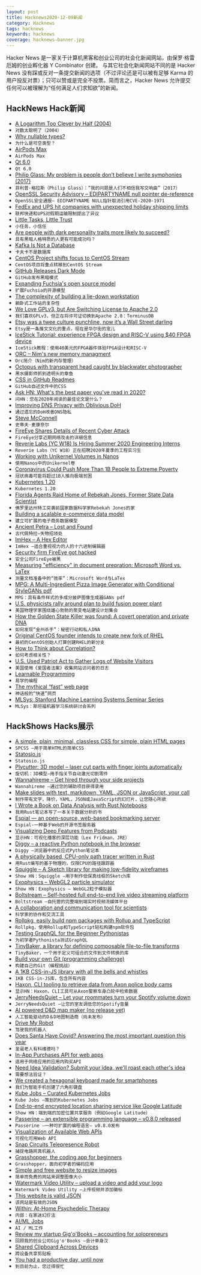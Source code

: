 ```yaml
---
layout: post
title: Hacknews2020-12-09新闻
category: Hacknews
tags: hacknews
keywords: hacknews
coverage: hacknews-banner.jpg
---
```


Hacker News 是一家关于计算机黑客和创业公司的社会化新闻网站，由保罗·格雷厄姆的创业孵化器 Y Combinator 创建。
与其它社会化新闻网站不同的是 Hacker News 没有踩或反对一条提交新闻的选项（不过评论还是可以被有足够 Karma 的用户投反对票）；只可以赞或是完全不投票。简而言之，Hacker News 允许提交任何可以被理解为“任何满足人们求知欲”的新闻。

## HackNews Hack新闻


- [A Logarithm Too Clever by Half (2004)](https://people.eecs.berkeley.edu/~wkahan/LOG10HAF.TXT)
- `对数太聪明了（2004）`
- [Why nullable types?](https://medium.com/dartlang/why-nullable-types-7dd93c28c87a)
- `为什么是可空类型？`
- [AirPods Max](https://www.apple.com/newsroom/2020/12/apple-introduces-airpods-max-the-magic-of-airpods-in-a-stunning-over-ear-design/)
- `AirPods Max`
- [Qt 6.0](https://www.qt.io/blog/qt-6.0-released)
- `Qt 6.0`
- [Philip Glass: My problem is people don’t believe I write symphonies (2017)](https://www.theguardian.com/music/2017/jan/22/philip-glass-80-interview-observer-new-review)
- `菲利普·格拉斯（Philip Glass）：“我的问题是人们不相信我写交响曲”（2017）`
- [OpenSSL Security Advisory – EDIPARTYNAME null pointer de-reference](https://www.openssl.org/news/secadv/20201208.txt)
- `OpenSSL安全通报– EDIPARTYNAME NULL指针取消引用CVE-2020-1971`
- [FedEx and UPS hit companies with unexpected holiday shipping limits](https://www.modernretail.co/retailers/this-is-going-to-ruin-us-fedex-and-ups-hit-companies-with-unexpected-holiday-shipping-limits/)
- `联邦快递和UPS对假期运输限制提出了异议`
- [Little Tasks, Little Trust](http://adamard.com/little_tasks.html)
- `小任务，小信任`
- [Are people with dark personality traits more likely to succeed?](https://psyche.co/ideas/are-people-with-dark-personality-traits-more-likely-to-succeed)
- `具有黑暗人格特质的人更有可能成功吗？`
- [Kafka Is Not a Database](https://materialize.com/kafka-is-not-a-database/)
- `卡夫卡不是数据库`
- [CentOS Project shifts focus to CentOS Stream](https://lists.centos.org/pipermail/centos-announce/2020-December/048208.html)
- `CentOS项目将重点转移到CentOS Stream`
- [GitHub Releases Dark Mode](https://github.com/settings/appearance)
- `GitHub发布黑暗模式`
- [Expanding Fuchsia's open source model](https://opensource.googleblog.com/2020/12/expanding-fuchsias-open-source-model.html)
- `扩展Fuchsia的开源模型`
- [The complexity of building a lie-down workstation](https://altwork.com/blogs/news/the-complexity-of-building-a-lie-down-workstation)
- `躺卧式工作站的复杂性`
- [We Love GPLv3, but Are Switching License to Apache 2.0](https://terminusdb.com/blog/2020/12/08/we-love-gplv3-but-are-switching-license-to-apache-2-0-terminusdb/)
- `我们喜欢GPLv3，但正在将许可证切换到Apache 2.0：TerminusDB`
- [Etsy was a twee culture punchline, now it’s a Wall Street darling](https://www.nytimes.com/2020/12/08/business/etsy-masks-wall-street.html)
- `Etsy是一条推文文化的重点，现在是华尔街的宠儿`
- [IceStick Tutorial: experience FPGA design and RISC-V using $40 FPGA device](https://github.com/BrunoLevy/learn-fpga/blob/master/FemtoRV/TUTORIALS/IceStick.md)
- `IceStick教程：使用40美元的FPGA器件体验FPGA设计和RISC-V`
- [ORC – Nim's new memory managment](https://nim-lang.org/blog/2020/12/08/introducing-orc.html)
- `Orc简介（Nim的新内存管理）`
- [Octopus with transparent head caught by blackwater photographer](https://mymodernmet.com/wu-yung-sen-blackwater-photography/)
- `黑水摄影师抓到透明头的章鱼`
- [CSS in GitHub Readmes](https://github.com/sindresorhus/css-in-readme-like-wat)
- `GitHub自述文件中的CSS`
- [Ask HN: What's the best paper you've read in 2020?](item?id=25346456)
- `问HN：您在2020年阅读的最佳论文是什么？`
- [Improving DNS Privacy with Oblivious DoH](https://blog.cloudflare.com/oblivious-dns/)
- `通过遗忘的DoH改善DNS隐私`
- [Steve McConnell](https://deprogrammaticaipsum.com/steve-mcconnell/)
- `史蒂夫·麦康奈尔`
- [FireEye Shares Details of Recent Cyber Attack](https://www.fireeye.com/blog/products-and-services/2020/12/fireeye-shares-details-of-recent-cyber-attack-actions-to-protect-community.html)
- `FireEye分享近期网络攻击的详细信息`
- [Reverie Labs (YC W18) Is Hiring Summer 2020 Engineering Interns](https://www.workatastartup.com/jobs/40492)
- `Reverie Labs（YC W18）正在招聘2020年夏季的工程实习生`
- [Working with Unikernel Volumes in Nanos](https://nanovms.com/dev/tutorials/working-with-unikernel-volumes-in-nanos)
- `使用Nanos中的Unikernel卷`
- [Coronavirus Could Push More Than 1B People to Extreme Poverty](https://nationalinterest.org/blog/coronavirus/coronavirus-could-push-more-1-billion-people-extreme-poverty-174057)
- `冠状病毒可能将超过1B人推向极端贫困`
- [Kubernetes 1.20](https://kubernetes.io/blog/2020/12/08/kubernetes-1-20-release-announcement/)
- `Kubernetes 1.20`
- [Florida Agents Raid Home of Rebekah Jones, Former State Data Scientist](https://www.npr.org/2020/12/08/944200394/florida-agents-raid-home-of-rebekah-jones-former-state-data-scientist)
- `佛罗里达州特工突袭前国家数据科学家Rebekah Jones的家`
- [Building a scalable e-commerce data model](https://resources.fabric.inc/blog/ecommerce-data-model)
- `建立可扩展的电子商务数据模型`
- [Ancient Petra – Lost and Found](https://www.nationalgeographic.com/history/magazine/2016/01-02/petra/)
- `古代佩特拉–失物招领处`
- [ImHex – A Hex Editor](https://github.com/WerWolv/ImHex)
- `ImHex –适合重视视力的人的十六进制编辑器`
- [Security firm FireEye got hacked](https://www.reuters.com/article/us-fireeye-cyber/u-s-cybersecurity-firm-fireeye-discloses-breach-theft-of-hacking-tools-idUSKBN28I31E)
- `安全公司FireEye被黑`
- [Measuring "efficiency" in document prepration: Microsoft Word vs. LaTex](https://blog.cr.yp.to/20201206-msword.html)
- `测量文档准备中的“效率”：Microsoft Word与LaTex`
- [MPG: A Multi-Ingredient Pizza Image Generator with Conditional StyleGANs pdf](https://export.arxiv.org/pdf/2012.02821.pdf)
- `MPG：具有条件样式的多成分披萨图像生成器GANs pdf`
- [U.S. physicists rally around plan to build fusion power plant](https://www.sciencemag.org/news/2020/12/us-physicists-rally-around-ambitious-plan-build-fusion-power-plant)
- `美国物理学家围绕雄心勃勃的聚变电站建设计划集会`
- [How the Golden State Killer was found: A covert operation and private DNA](https://www.latimes.com/california/story/2020-12-08/man-in-the-window)
- `如何发现“金州杀手”：秘密行动和私人DNA`
- [Original CentOS founder intends to create new fork of RHEL](http://rockylinux.org)
- `最初的CentOS创始人打算创建RHEL的新分支`
- [How to Think about Correlation?](https://statmodeling.stat.columbia.edu/2020/12/03/how-to-think-about-correlation-its-the-slope-of-the-regression-when-x-and-y-have-been-standardized/)
- `如何考虑相关性？`
- [U.S. Used Patriot Act to Gather Logs of Website Visitors](https://www.nytimes.com/2020/12/03/us/politics/section-215-patriot-act.html)
- `美国使用《爱国者法案》收集网站访问者的日志`
- [Learnable Programming](http://worrydream.com/#!/LearnableProgramming)
- `易学的编程`
- [The mythical “fast” web page](https://calendar.perfplanet.com/2020/the-mythical-fast-web-page/)
- `神话般的“快速”网页`
- [MLSys: Stanford Machine Learning Systems Seminar Series](https://mlsys.stanford.edu/?ref=mlnews)
- `MLSys：斯坦福机器学习系统研讨会系列`


## HackShows Hacks展示

- [ A simple, plain, minimal, classless CSS for simple, plain HTML pages](https://github.com/susam/spcss)
- `SPCSS –用于简单HTML的简单CSS`
- [ Statosio.js](https://d3.statosio.com)
- `Statosio.js`
- [ Plycutter: 3D model – laser cut parts with finger joints automatically](https://github.com/tjltjl/plycutter)
- `旋切机：3D模型–用手指关节自动激光切割零件`
- [ Wannahireme – Get hired through your side projects](https://wannahireme.com)
- `Wannahireme –通过您的辅助项目获得录用`
- [ Make slides with text, markdown, YAML, JSON or JavaScript, your call](https://play.presenta.cc/v2)
- `制作带有文字，降价，YAML，JSON或JavaScript的幻灯片，让您随心所欲`
- [ I Wrote a Book on Data Analysis with Rust Notebooks](https://datacrayon.com/shop/product/data-analysis-with-rust-notebooks/)
- `我用Rust笔记本写了一本关于数据分析的书`
- [ Espial — an open-source, web-based bookmarking server](https://github.com/jonschoning/espial)
- `Espial-一种基于Web的开源书签服务器`
- [ Visualizing Deep Features from Podcasts](http://lexfridman.faith/)
- `显示HN：可视化播客的深层功能（Lex Fridman，JRE）`
- [ Diggy – a reactive Python notebook in the browser](https://diggyhq.com/)
- `Diggy –浏览器中的反应式Python笔记本`
- [ A physically based, CPU-only path tracer written in Rust](https://github.com/ekzhang/rpt/)
- `用Rust编写的基于物理的，仅限CPU的路径跟踪器`
- [ Squiggle – A Sketch library for making low-fidelity wireframes](https://ui8.net/squiggle/products/squiggle)
- `Show HN：Squiggle –用于制作低保真线框的Sketch库`
- [ Exophysics – WebGL2 particle simulator](https://exophysics.net/)
- `Show HN：Exophysics – WebGL2粒子模拟器`
- [ Boltstream – Self-hosted full end-to-end live video streaming platform](https://github.com/benwilber/boltstream)
- `Boltstream –自托管的完整端到端实时视频流媒体平台`
- [ A collaboration and communication tool for scientists](http://www.presearch.co)
- `科学家的协作和交流工具`
- [ Rollpkg, easily build npm packages with Rollup and TypeScript](https://github.com/rafgraph/rollpkg)
- `Rollpkg，使用Rollup和TypeScript轻松构建npm软件包`
- [ Testing GraphQL for the Beginner Pythonistas](https://fithis2001.medium.com/testing-graphql-for-the-beginner-pythonistas-79cdda9b722c)
- `为初学者Pythonista测试GraphQL`
- [ TinyBaker, a library for defining composable file-to-file transforms](https://github.com/evinism/TinyBaker)
- `TinyBaker，一个用于定义可组合的文件到文件转换的库`
- [ Build your own Git (programming challenge)](https://codecrafters.io/challenges/git)
- `构建自己的Git（编程挑战）`
- [ A 1KB CSS-in-JS library with all the bells and whistles](https://github.com/sunesimonsen/stylewars)
- `1KB CSS-in-JS库，包含所有内容`
- [ Haxon, CLI tooling to retrieve data from Axon police body cams](https://github.com/xraymemory/haxon)
- `显示HN：Haxon，CLI工具可从Axon警察车身凸轮中检索数据`
- [ JerryNeedsQuiet – Let your roommates turn your Spotify volume down](https://jerryneedsquiet.com/)
- `JerryNeedsQuiet –让您的室友调低您的Spotify音量`
- [ AI powered D&D map maker (no release yet)](https://www.dungeonalchemist.com)
- `人工智能驱动的D＆D地图制造商（尚未发布）`
- [ Drive My Robot](http://teleportconnect.com/teleport.html)
- `驾驶我的机器人`
- [ Does Santa Have Covid? Answering the most important question this year](https://www.doessantahavecovid.com/)
- `圣诞老人有科维德吗？`
- [ In-App Purchases API for web apps](https://www.outpan.com/docs/monetization/in-app-purchases)
- `适用于网络应用的应用内购买API`
- [ Need Idea Validation? Submit your idea, we'll roast each other's idea](http://roastmyidea.com/)
- `需要想法验证？`
- [ We created a hexagonal keyboard made for smartphones](https://typewise.app/?ref=hackernews)
- `我们为智能手机创建了六角形键盘`
- [ Kube Jobs – Curated Kubernetes Jobs](https://kubejobs.io)
- `Kube Jobs –策划的Kubernetes Jobs`
- [ End-to-end encrypted location sharing service like Google Latitude](https://www.zood.xyz/)
- `Show HN：端到端的加密位置共享服务（例如Google Latitude）`
- [ Passerine – an extensible programming language – v0.8.0 released](https://github.com/vrtbl/passerine)
- `Passerine –一种可扩展的编程语言– v0.8.0发布`
- [ Visualization of Available Web APIs](https://wwwperiodictable.surge.sh/?hn4)
- `可视化可用Web API`
- [ Snap Circuits Telepresence Robot](https://www.instructables.com/DIY-Telepresence-Robot/)
- `捕捉电路网真机器人`
- [ Grasshopper, the coding app for beginners](https://grasshopper.app/)
- `Grasshopper，面向初学者的编码应用`
- [ Simple and free website to resize images](https://www.simpleimageeditor.com/)
- `简单而免费的网站来调整图像大小`
- [ Watermark Video Utility – upload a video and add your logo](https://shotstack.io/demo/watermarker/)
- `Watermark Video Utility –上传视频并添加徽标`
- [ This website is valid JSON](https://webdatarender.com/)
- `该网站是有效的JSON`
- [ Within: At-Home Psychedelic Therapy](http://TryWithin.com)
- `内部：在家迷幻疗法`
- [ AI/ML Jobs](https://www.aijobsdb.com/)
- `AI / ML工作`
- [ Review my startup Gig'o'Books – accounting for solopreneurs](https://www.gigobooks.com/)
- `回顾我的创业公司Gig'o'Books –会计单身汉`
- [ Shared Clipboard Across Devices](https://github.com/binwiederhier/pcopy)
- `跨设备共享剪贴板`
- [ You had a productive day, until now](http://slices.ovh/?puzzles)
- `到目前为止，您过得很忙`

